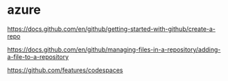 # azure

https://docs.github.com/en/github/getting-started-with-github/create-a-repo

https://docs.github.com/en/github/managing-files-in-a-repository/adding-a-file-to-a-repository

https://github.com/features/codespaces



